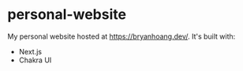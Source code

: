 # personal-website

My personal website hosted at https://bryanhoang.dev/. It's built with:

- Next.js
- Chakra UI

